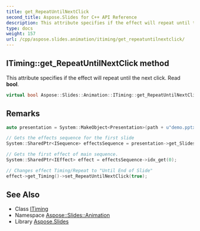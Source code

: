 ```yaml
---
title: get_RepeatUntilNextClick
second_title: Aspose.Slides for C++ API Reference
description: This attribute specifies if the effect will repeat until the next click. Read bool.
type: docs
weight: 157
url: /cpp/aspose.slides.animation/itiming/get_repeatuntilnextclick/
---
```

## ITiming::get_RepeatUntilNextClick method


This attribute specifies if the effect will repeat until the next click. Read **bool**.

```cpp
virtual bool Aspose::Slides::Animation::ITiming::get_RepeatUntilNextClick()=0
```

## Remarks



```cpp
auto presentation = System::MakeObject<Presentation>(path + u"demo.pptx");

// Gets the effects sequence for the first slide
System::SharedPtr<ISequence> effectsSequence = presentation->get_Slides()->idx_get(0)->get_Timeline()->get_MainSequence();

// Gets the first effect of main sequence.
System::SharedPtr<IEffect> effect = effectsSequence->idx_get(0);

// Changes effect Timing/Repeat to "Until End of Slide"
effect->get_Timing()->set_RepeatUntilNextClick(true);
```

## See Also

* Class [ITiming](../)
* Namespace [Aspose::Slides::Animation](../../)
* Library [Aspose.Slides](../../../)
